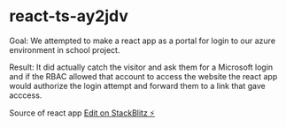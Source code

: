 # react-ts-ay2jdv

Goal:
We attempted to make a react app as a portal for login to our azure environment in school project.

Result:
It did actually catch the visitor and ask them for a Microsoft login and if the RBAC allowed that account to access the website the react app would authorize the login attempt and forward them to a link that gave acccess.


Source of react app
[Edit on StackBlitz ⚡️](https://stackblitz.com/edit/react-ts-ay2jdv)
